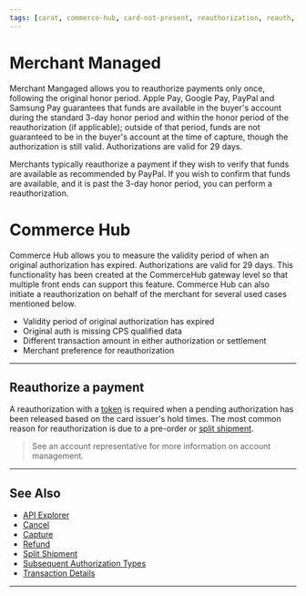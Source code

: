 ```yaml
---
tags: [carat, commerce-hub, card-not-present, reauthorization, reauth, reauthorize, authorization]
---
```


# Merchant Managed

Merchant Mangaged allows you to reauthorize payments only once, following the original honor period. Apple Pay, Google Pay, PayPal and Samsung Pay guarantees that funds are available in the buyer's account during the standard 3-day honor period and within the honor period of the reauthorization (if applicable); outside of that period, funds are not guaranteed to be in the buyer's account at the time of capture, though the authorization is still valid. Authorizations are valid for 29 days.

Merchants typically reauthorize a payment if they wish to verify that funds are available as recommended by PayPal. If you wish to confirm that funds are available, and it is past the 3-day honor period, you can perform a reauthorization.

# Commerce Hub 

Commerce Hub allows you to measure the validity period of when an original authorization has expired. Authorizations are valid for 29 days. This functionality has been created at the  CommerceHub gateway level so that multiple front ends can support this feature. Commerce Hub can also initiate a reauthorization on behalf of the merchant for several used cases mentioned below. 

- Validity period of original authorization has expired
- Original auth is missing CPS qualified data
- Different transaction amount in either authorization or settlement 
- Merchant preference for reauthorization

---

## Reauthorize a payment

A reauthorization with a [token](?path=docs/Resources/API-Documents/Payments_VAS/Payment-Token.md) is required when a pending authorization has been released based on the card issuer's hold times. The most common reason for reauthorization is due to a pre-order or [split shipment](?path=docs/Resources/Guides/Split-Shipment.md).


<!-- theme: info -->
> See an account representative for more information on account management.



---

## See Also

- [API Explorer](../api/?type=post&path=/payments/v1/charges)
- [Cancel](?path=docs/Resources/API-Documents/Payments/Cancel.md)
- [Capture](?path=docs/Resources/API-Documents/Payments/Capture.md)
- [Refund](?path=docs/Resources/API-Documents/Payments/Refund.md)
- [Split Shipment](?path=docs/Resources/Guides/Split-Shipment.md)
- [Subsequent Authorization Types](?path=docs/Resources/Guides/Authorizations/Authorization-Types.md)
- [Transaction Details](?path=docs/Resources/Master-Data/Transaction-Details.md)

---
